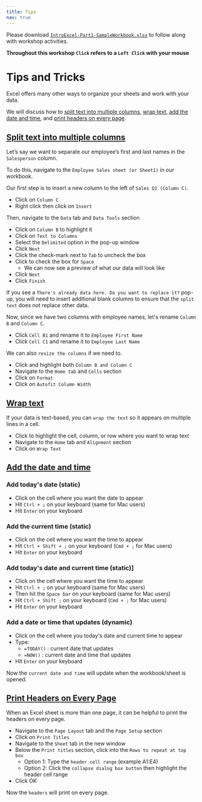 ```yaml
---
title: Tips
nav: true
---
```

Please download <a href="images/IntroExcel-Part1-SampleWorkbook.xlsx" target="_blank">`IntroExcel-Part1-SampleWorkbook.xlsx`</a> to follow along with workshop activities.

**Throughout this workshop `Click` refers to a `Left Click` with your mouse**

# Tips and Tricks

Excel offers many other ways to organize your sheets and work with your data.

We will discuss how to [split text into multiple columns](#split-text-into-multiple-columns), [wrap text](#wrap-text), [add the date and time](#add-the-date-and-time), and [print headers on every page](#print-headers-on-every-page).

## [Split text into multiple columns](#split-text-into-multiple-columns)

Let’s say we want to separate our employee’s first and last names in the `Salesperson` column.

To do this, navigate to the `Employee Sales sheet (or Sheet1)` in our workbook.

Our first step is to insert a new column to the left of `Sales Q1 (Column C)`.
* Click on `Column C`
* Right click then click on `Insert`

Then, navigate to the `Data` tab and `Data Tools` section
* Click on `Column B` to highlight it
* Click on `Text to Columns`
* Select the `Delimited` option in the pop-up window
* Click `Next`
* Click the check-mark next to `Tab` to uncheck the box
* Click to check the box for `Space`
  * We can now see a preview of what our data will look like
* Click `Next`
* Click `Finish`

If you see a `There's already data here. Do you want to replace it?` pop-up, you will need to insert additional blank columns to ensure that the `split text` does not replace other data.

Now, since we have two columns with employee names, let's rename `Column B` and `Column C`.
* Click `Cell B1` and rename it to `Employee First Name`
* Click `Cell C1` and rename it to `Employee Last Name`

We can also `resize the columns` if we need to.
* Click and highlight both `Column B and Column C`
* Navigate to the `Home tab` and `Cells` section
* Click on `Format`
* Click on `Autofit Column Width`

## [Wrap text](#wrap-text)
If your data is text-based, you can `wrap the text` so it appears on multiple lines in a cell.
* Click to highlight the cell, column, or row where you want to wrap text
* Navigate to the `Home` tab and `Alignment` section
* Click on `Wrap Text`

## [Add the date and time](#add-the-date-and-time)
### Add today's date (static)
* Click on the cell where you want the date to appear
* Hit `Ctrl + ;` on your keyboard (same for Mac users)
* Hit `Enter` on your keyboard

### Add the current time (static)
* Click on the cell where you want the time to appear
* Hit `Ctrl + Shift + ;` on your keyboard (`Cmd + ;` for Mac users)
* Hit `Enter` on your keyboard

### Add today's date and current time (static)]
* Click on the cell where you want the time to appear
* Hit `Ctrl + ;` on your keyboard (same for Mac users)
* Then hit the `Space bar` on your keyboard (same for Mac users)
* Hit `Ctrl + Shift ;` on your keyboard (`Cmd + ;` for Mac users)
* Hit `Enter` on your keyboard

### Add a date or time that updates (dynamic)
* Click on the cell where you today's date and current time to appear
* Type: 
  * `=TODAY()` : current date that updates
  * `=NOW()` : current date and time that updates
* Hit `Enter` on your keyboard

Now the `current date and time` will update when the workbook/sheet is opened.

## [Print Headers on Every Page](#print-headers-on-every-page)
When an Excel sheet is more than one page, it can be helpful to print the headers on every page.
* Navigate to the `Page Layout` tab and the `Page Setup` section
* Click on `Print Titles`
* Navigate to the `Sheet` tab in the new window
* Below the `Print titles` section, click into the `Rows to repeat at top box`
  * Option 1: Type the `header cell range` (example A1:E4)
  * Option 2: Click the `collapse dialog box button` then highlight the header cell range
* Click OK

Now the `headers` will print on every page.
